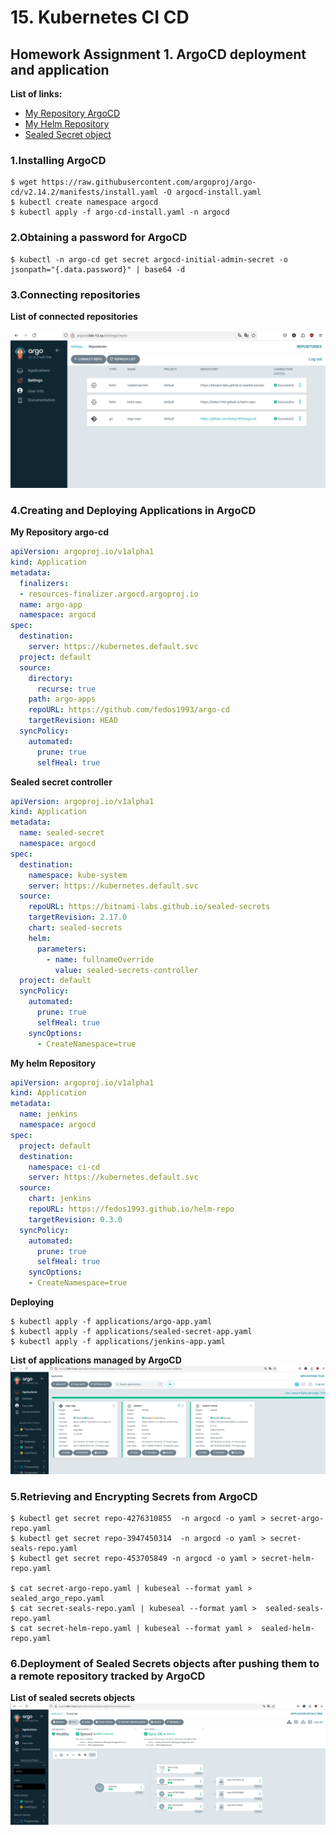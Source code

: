 # 15. Kubernetes CI CD
## Homework Assignment 1. ArgoCD deployment and application

**List of links:**
- [My Repository ArgoCD](https://github.com/fedos1993/argo-cd)
- [My Helm Repository](https://github.com/fedos1993/helm-repo)
- [Sealed Secret object](https://github.com/fedos1993/argo-cd/tree/master/argo-apps/sealed-secrets)

### 1.Installing ArgoCD
```shell
$ wget https://raw.githubusercontent.com/argoproj/argo-cd/v2.14.2/manifests/install.yaml -O argocd-install.yaml
$ kubectl create namespace argocd
$ kubectl apply -f argo-cd-install.yaml -n argocd
```
### 2.Obtaining a password for ArgoCD
```shell
$ kubectl -n argo-cd get secret argocd-initial-admin-secret -o jsonpath="{.data.password}" | base64 -d
```
### 3.Connecting repositories
**List of connected repositories**

![List of connected repositories](./images/list_of_repo.png)

### 4.Creating and Deploying Applications in ArgoCD

**My Repository argo-cd**
```yaml
apiVersion: argoproj.io/v1alpha1
kind: Application
metadata:
  finalizers:
  - resources-finalizer.argocd.argoproj.io
  name: argo-app
  namespace: argocd
spec:
  destination:
    server: https://kubernetes.default.svc
  project: default
  source:
    directory:
      recurse: true
    path: argo-apps
    repoURL: https://github.com/fedos1993/argo-cd
    targetRevision: HEAD
  syncPolicy:
    automated:
      prune: true
      selfHeal: true
```
**Sealed secret controller**
```yaml
apiVersion: argoproj.io/v1alpha1
kind: Application
metadata:
  name: sealed-secret
  namespace: argocd
spec:
  destination:
    namespace: kube-system
    server: https://kubernetes.default.svc
  source:
    repoURL: https://bitnami-labs.github.io/sealed-secrets
    targetRevision: 2.17.0
    chart: sealed-secrets
    helm:
      parameters:
        - name: fullnameOverride
          value: sealed-secrets-controller
  project: default
  syncPolicy:
    automated:
      prune: true
      selfHeal: true
    syncOptions:
      - CreateNamespace=true
```
**My helm Repository**
```yaml
apiVersion: argoproj.io/v1alpha1
kind: Application
metadata:
  name: jenkins
  namespace: argocd
spec:
  project: default
  destination:
    namespace: ci-cd
    server: https://kubernetes.default.svc
  source:
    chart: jenkins
    repoURL: https://fedos1993.github.io/helm-repo
    targetRevision: 0.3.0
  syncPolicy:
    automated:
      prune: true
      selfHeal: true
    syncOptions:
    - CreateNamespace=true
```
**Deploying**
```shell
$ kubectl apply -f applications/argo-app.yaml
$ kubectl apply -f applications/sealed-secret-app.yaml
$ kubectl apply -f applications/jenkins-app.yaml
```
**List of applications managed by ArgoCD**
![List of applications](./images/applications.png)

### 5.Retrieving and Encrypting Secrets from ArgoCD
```shell
$ kubectl get secret repo-4276310855  -n argocd -o yaml > secret-argo-repo.yaml
$ kubectl get secret repo-3947450314  -n argocd -o yaml > secret-seals-repo.yaml
$ kubectl get secret repo-453705849 -n argocd -o yaml > secret-helm-repo.yaml

$ cat secret-argo-repo.yaml | kubeseal --format yaml >  sealed_argo_repo.yaml
$ cat secret-seals-repo.yaml | kubeseal --format yaml >  sealed-seals-repo.yaml
$ cat secret-helm-repo.yaml | kubeseal --format yaml >  sealed-helm-repo.yaml
```
### 6.Deployment of Sealed Secrets objects after pushing them to a remote repository tracked by ArgoCD

**List of sealed secrets objects**
![List of sealed secrets in dashboard](./images/sealed_secrets.png)
